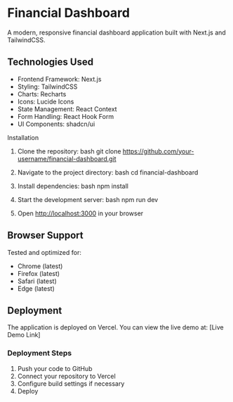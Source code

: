# Financial Dashboard

A modern, responsive financial dashboard application built with Next.js and TailwindCSS. 

## Technologies Used

- Frontend Framework: Next.js
- Styling: TailwindCSS
- Charts: Recharts
- Icons: Lucide Icons
- State Management: React Context
- Form Handling: React Hook Form
- UI Components: shadcn/ui

Installation

1. Clone the repository:
bash
git clone https://github.com/your-username/financial-dashboard.git


2. Navigate to the project directory:
bash
cd financial-dashboard


3. Install dependencies:
bash
npm install


4. Start the development server:
bash
npm run dev


5. Open [http://localhost:3000](http://localhost:3000) in your browser

## Browser Support

Tested and optimized for:
- Chrome (latest)
- Firefox (latest)
- Safari (latest)
- Edge (latest)

## Deployment

The application is deployed on Vercel. You can view the live demo at: [Live Demo Link]

### Deployment Steps
1. Push your code to GitHub
2. Connect your repository to Vercel
3. Configure build settings if necessary
4. Deploy
